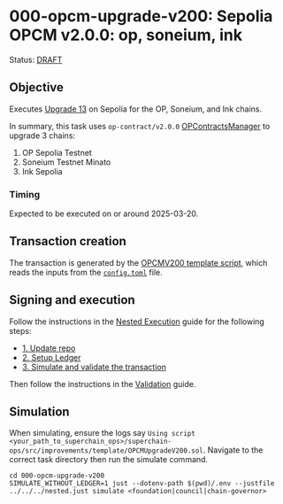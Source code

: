 # 000-opcm-upgrade-v200: Sepolia OPCM v2.0.0: op, soneium, ink

Status: [DRAFT]()

## Objective

Executes [Upgrade 13](https://gov.optimism.io/t/upgrade-proposal-13-opcm-and-incident-response-improvements/9739) on Sepolia for the OP, Soneium, and Ink chains.

In summary, this task uses `op-contract/v2.0.0` [OPContractsManager](https://github.com/ethereum-optimism/optimism/blob/op-contracts/v2.0.0-rc.1/packages/contracts-bedrock/src/L1/OPContractsManager.sol) to upgrade 3 chains:
1. OP Sepolia Testnet
2. Soneium Testnet Minato
3. Ink Sepolia

### Timing

Expected to be executed on or around 2025-03-20.

## Transaction creation

The transaction is generated by the [OPCMV200 template script](../../../template/OPCMUpgradeV200.sol),
which reads the inputs from the [`config.toml`](./config.toml) file.

## Signing and execution

Follow the instructions in the [Nested Execution](../NESTED.md) guide for the following steps:

- [1. Update repo](../NESTED.md#1-update-repo)
- [2. Setup Ledger](../NESTED.md#2-setup-ledger)
- [3. Simulate and validate the transaction](../NESTED.md#3-simulate-and-validate-the-transaction)

Then follow the instructions in the [Validation](./VALIDATION.md) guide.

## Simulation

When simulating, ensure the logs say `Using script <your_path_to_superchain_ops>/superchain-ops/src/improvements/template/OPCMUpgradeV200.sol`.
Navigate to the correct task directory then run the simulate command.
```
cd 000-opcm-upgrade-v200
SIMULATE_WITHOUT_LEDGER=1 just --dotenv-path $(pwd)/.env --justfile ../../../nested.just simulate <foundation|council|chain-governor>
```
